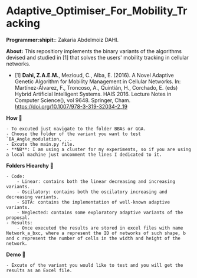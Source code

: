 # Adaptive_Optimiser_For_Mobility_Tracking

**Programmer:shipit:**: Zakaria Abdelmoiz DAHI. 

**About:** This repositiory implements the binary variants of the algorithms devised and studied in [1] that solves the users' mobility tracking in cellular networks.

- [1] **Dahi, Z.A.E.M.**, Mezioud, C., Alba, E. (2016). A Novel Adaptive Genetic Algorithm for Mobility Management in Cellular Networks. In: Martínez-Álvarez, F., Troncoso, A., Quintián, H., Corchado, E. (eds) Hybrid Artificial Intelligent Systems. HAIS 2016. Lecture Notes in Computer Science(), vol 9648. Springer, Cham. https://doi.org/10.1007/978-3-319-32034-2_19

**How :green_book:** 

    - To excuted just navigate to the folder BBAs or GGA.
    - Choose the folder of the variant you want to test `BA_Angle_modulation, ...
    - Excute the main.py file.
    - **NB**: I am using a cluster for my experiments, so if you are using a local machine just uncomment the lines I dedicated to it.


**Folders Hiearchy :open_file_folder:**
    
    - Code:
        - Linear: contains both the linear decreasing and increasing variants.
        - Oscilatory: contains both the oscilatory increasing and decreasing variants.
        - SOTA: contains the implementation of well-known adaptive variants.
        - Neglected: contains some exploratory adaptive variants of the proposal.
    - Results:
        - Once executed the results are stored in excel files with name Network_a_bxc, where a represent the ID of networks of such shape, b and c represent the number of cells in the width and height of the network.
        
**Demo :movie_camera:**
    
    - Excute of the variant you would like to test and you will get the results as an Excel file.
